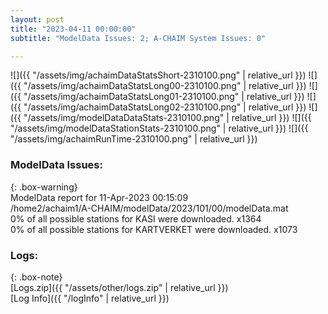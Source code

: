 ```yaml
---
layout: post
title: "2023-04-11 00:00:00"
subtitle: "ModelData Issues: 2; A-CHAIM System Issues: 0"

---
```


![]({{ "/assets/img/achaimDataStatsShort-2310100.png" | relative_url }})
![]({{ "/assets/img/achaimDataStatsLong00-2310100.png" | relative_url }})
![]({{ "/assets/img/achaimDataStatsLong01-2310100.png" | relative_url }})
![]({{ "/assets/img/achaimDataStatsLong02-2310100.png" | relative_url }})
![]({{ "/assets/img/modelDataDataStats-2310100.png" | relative_url }})
![]({{ "/assets/img/modelDataStationStats-2310100.png" | relative_url }})
![]({{ "/assets/img/achaimRunTime-2310100.png" | relative_url }})


### ModelData Issues:  
  
{: .box-warning}  
 ModelData report for 11-Apr-2023 00:15:09   
 /home2/achaim1/A-CHAIM/modelData/2023/101/00/modelData.mat   
 0% of all possible stations for KASI were downloaded. x1364   
 0% of all possible stations for KARTVERKET were downloaded. x1073   
  


### Logs:  
  
{: .box-note}  
[Logs.zip]({{ "/assets/other/logs.zip" | relative_url }})  
[Log Info]({{ "/logInfo" | relative_url }})  
